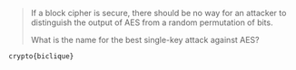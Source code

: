 >If a block cipher is secure, there should be no way for an attacker to distinguish the output of AES from a random permutation of bits.
>
>What is the name for the best single-key attack against AES?

`crypto{biclique}`
